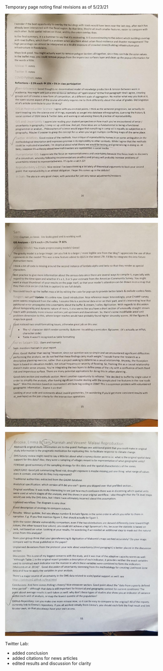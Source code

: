 Temporary page noting final revisions as of 5/23/21

![changes 1](changes_1.jpg)

![changes 2](changes_2.jpg)

![changes 3](malawi_changes.jpg)

Twitter Lab:
- added conclusion
- added citations for news articles
- edited results and discussion for clarity
